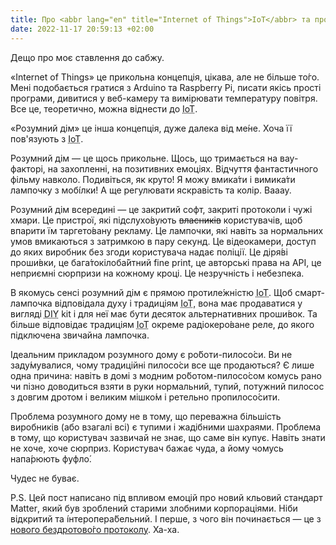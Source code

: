 ```yaml
---
title: Про <abbr lang="en" title="Internet of Things">IoT</abbr> та про «розумний дім»
date: 2022-11-17 20:59:13 +02:00
---
```


Дещо про моє ставлення до сабжу.

<span lang="en">«Internet of Things»</span> це прикольна концепція, цікава, але не більше то́го. Мені подобається гратися з <span lang="en">Arduino</span> та <span lang="en">Raspberry Pi</span>, писати якісь прості програми, дивитися у веб-камеру та вимірювати температуру повітря. Все це, теоретично, можна віднести до <abbr lang="en" title="Internet of Things">IoT</abbr>.

«Розумний дім» це інша концепція, дуже далека від ме́не. Хоча її пов'язують з <abbr lang="en" title="Internet of Things">IoT</abbr>.

Розумний дім — це щось прикольне. Щось, що тримається на вау-факторі, на захопленні, на позитивних емоціях. Відчуття фантастичного фільму навколо. Подивіться, як круто! Я можу вмика́ти і вимика́ти лампочку з мобі́лки! А ще регулювати яскравість та колір. Вааау.

Розумний дім всередині — це закритий софт, закриті протоколи і чужі хмари. Це пристрої, які підслухо́вують ~~власників~~ користувачів, щоб впарити їм таргето́вану рекламу. Це лампочки, які навіть за нормальних умов вмикаються з затримкою в пару секунд. Це відеокамери, доступ до яких виробник без згоди користувача надає поліції. Це діря́ві проши́вки, це бага́токілоба́йтний <span lang="en">fine print</span>, це авторські права на <abbr lang="en">API</abbr>, це неприємні сюрпризи на кожному кроці. Це незручність і небезпека.

В якомусь сенсі розумний дім є прямою протиле́жністю <abbr lang="en" title="Internet of Things">IoT</abbr>. Щоб смарт-лампочка відповідала духу і традиціям <abbr lang="en" title="Internet of Things">IoT</abbr>, вона має продаватися у вигляді <span lang="en"><abbr title="Do It Yourself">DIY</abbr> kit</span> і для неї має бути десяток альтернативних проши́вок. Та більше відповідає традиціям <abbr lang="en" title="Internet of Things">IoT</abbr> окреме радіокеро́ване реле, до якого підключена звичайна лампочка.

Ідеальним прикладом розумного дому є ро́боти-пилосо́си. Ви не заду́мувалися, чому традиційні пилосо́си все ще продаються? Є лише одна причина: навіть в домі з модним ро́ботом-пилосо́сом комусь рано чи пізно доводиться взяти в руки нормальний, тупий, потужний пилосос з довгим дротом і великим мішко́м і ретельно пропилосо́сити.

Проблема розумного дому не в тому, що переважна більшість виробників (або взагалі всі) є тупими і жадібними шахраями. Проблема в тому, що користувач зазвичай не знає, що саме він купує. Навіть знати не хоче, хоче сюрприз. Користувач бажає чуда, а йому чомусь напа́рюють фуфло́.

Чудес не буває.

P.S. Цей пост написано під впливом емоцій про новий кльовий стандарт <span lang="en">Matter</span>, який був зроблений старими злобними корпораціями. Ніби відкритий та і́нтеропера́бельний. І перше, з чого він починається — це з [нового бездротово́го протоколу](https://xkcd.com/927/). Ха-ха.
